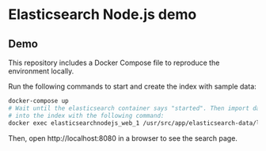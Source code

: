 # Elasticsearch Node.js demo

## Demo

This repository includes a Docker Compose file to reproduce the environment locally.

Run the following commands to start and create the index with sample data:

```bash
docker-compose up
# Wait until the elasticsearch container says "started". Then import data
# into the index with the following command:
docker exec elasticsearchnodejs_web_1 /usr/src/app/elasticsearch-data/load-data.sh
```

Then, open http://localhost:8080 in a browser to see the search page.
